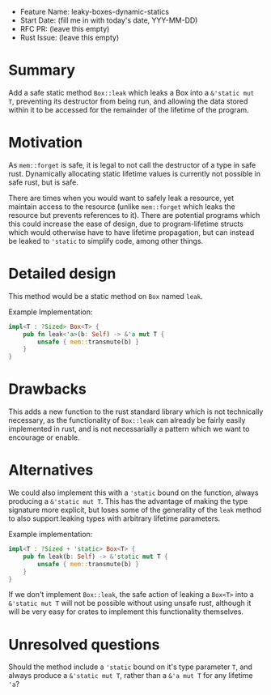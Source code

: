 - Feature Name: leaky-boxes-dynamic-statics
- Start Date: (fill me in with today's date, YYY-MM-DD)
- RFC PR: (leave this empty)
- Rust Issue: (leave this empty)

# Summary

Add a safe static method `Box::leak` which leaks a Box<T> into a `&'static mut T`, preventing its destructor from being run, and allowing the data stored within it to be accessed for the remainder of the lifetime of the program. 

# Motivation

As `mem::forget` is safe, it is legal to not call the destructor of a type in safe rust.  Dynamically allocating static lifetime values is currently not possible in safe rust, but is safe.

There are times when you would want to safely leak a resource, yet maintain access to the resource (unlike `mem::forget` which leaks the resource but prevents references to it). There are potential programs which this could increase the ease of design, due to program-lifetime structs which would otherwise have to have lifetime propagation, but can instead be leaked to `'static` to simplify code, among other things.

# Detailed design

This method would be a static method on `Box` named `leak`.

Example Implementation:
```rust
impl<T : ?Sized> Box<T> {
    pub fn leak<'a>(b: Self) -> &'a mut T {
        unsafe { mem::transmute(b) }
    }
}
```

# Drawbacks

This adds a new function to the rust standard library which is not technically necessary, as the functionality of `Box::leak` can already be fairly easily implemented in rust, and is not necessarially a pattern which we want to encourage or enable.

# Alternatives

We could also implement this with a `'static` bound on the function, always producing a `&'static mut T`. This has the advantage of making the type signature more explicit, but loses some of the generality of the `leak` method to also support leaking types with arbitrary lifetime parameters.

Example implementation:
```rust
impl<T : ?Sized + 'static> Box<T> {
    pub fn leak(b: Self) -> &'static mut T {
        unsafe { mem::transmute(b) }
    }
}
```

If we don't implement `Box::leak`, the safe action of leaking a `Box<T>` into a `&'static mut T` will not be possible without using unsafe rust, although it will be very easy for crates to implement this functionality themselves.

# Unresolved questions

Should the method include a `'static` bound on it's type parameter `T`, and always produce a `&'static mut T`, rather than a `&'a mut T` for any lifetime `'a`?
